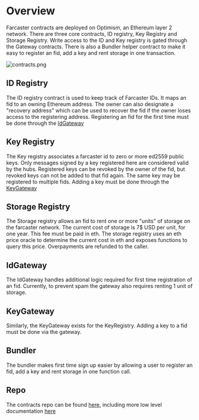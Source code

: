 # Overview

Farcaster contracts are deployed on Optimism, an Ethereum layer 2 network. There are three core contracts,
ID registry, Key Registry and Storage Registry. Write access to the ID and Key registry is gated through the Gateway
contracts. There is also a Bundler helper contract to make it easy to register an fid, add a key and rent storage in one
transaction.

![contracts.png](/assets/contracts.png)

## ID Registry

The ID registry contract is used to keep track of Farcaster IDs. It maps an fid to an owning Ethereum
address. The owner can also designate a "recovery address" which can be used to recover the fid if the owner loses
access to the registering address. Registering an fid for the first time must be done through
the [IdGateway](#idgateway)

## Key Registry

The Key registry associates a farcaster id to zero or more ed2559 public keys. Only messages signed by a key registered
here are considered valid by the hubs. Registered keys can be revoked by the owner of the fid, but revoked keys can not
be added to that fid again. The same key may be registered to multiple fids. Adding a key must be done through the
[KeyGateway](#keygateway)

## Storage Registry

The Storage registry allows an fid to rent one or more "units" of storage on the farcaster network. The current cost of
storage is 7$ USD per unit, for one year. This fee must be paid in eth. The storage registry uses an eth price oracle to
determine the current cost in eth and exposes functions to query this price. Overpayments are refunded to the caller.

## IdGateway

The IdGateway handles additional logic required for first time registration of an fid. Currently, to prevent spam the
gateway also requires renting 1 unit of storage.

## KeyGateway

Similarly, the KeyGateway exists for the KeyRegistry. Adding a key to a fid must be done via the gateway.

## Bundler

The bundler makes first time sign up easier by allowing a user to register an fid, add a key and rent storage in one
function call.

## Repo

The contracts repo can be found [here](https://github.com/farcasterxyz/contracts), including more low level
documentation [here](https://github.com/farcasterxyz/contracts/blob/main/docs/docs.md)
